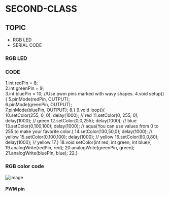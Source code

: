 # SECOND-CLASS

## TOPIC
- RGB LED
- SERIAL CODE
### RGB LED

### CODE
1.int redPin = 8;      
2.int greenPin = 9;       
3.int bluePin = 10; //Use pwm pins marked with wavy shapes.
4.void setup() {
5.pinMode(redPin, OUTPUT);         
6.pinMode(greenPin, OUTPUT);           
7.pinMode(bluePin, OUTPUT); 
8.}
9.void loop(){   
10.setColor(255, 0, 0); delay(1000); // red
11.setColor(0, 255, 0); delay(1000);  // green
12.setColor(0,0,255); delay(1000);   // blue
13.setColor(0,100,100); delay(1000);     // aqua(You can use values from 0 to 255 to make your favorite color.)
14.setColor(130,50,0); delay(1000);   // yellow
15.setColor(0,100,100); delay(1000);    // yellow
16.setColor(80,0,80); delay(1000);    // yellow
17.}
18.void setColor(int red, int green, int blue){
19.analogWrite(redPin, red);
20.analogWrite(greenPin, green);
21.analogWrite(bluePin, blue); 
22.}
### RGB color code
![image](https://user-images.githubusercontent.com/102523600/173242909-ea0cfb03-bb03-4b50-9993-1530673899c4.png)
#### PWM pin

